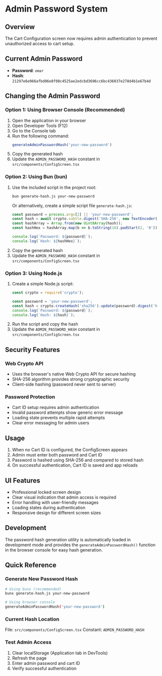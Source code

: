 # Admin Password System

## Overview
The Cart Configuration screen now requires admin authentication to prevent unauthorized access to cart setup.

## Current Admin Password
- **Password**: `omar`
- **Hash**: `21297e6e966afbd06e8f08c4525ae2edcbd3696cc6bc436037e278d4b1e67b4d`

## Changing the Admin Password

### Option 1: Using Browser Console (Recommended)
1. Open the application in your browser
2. Open Developer Tools (F12)
3. Go to the Console tab
4. Run the following command:
   ```javascript
   generateAdminPasswordHash('your-new-password')
   ```
5. Copy the generated hash
6. Update the `ADMIN_PASSWORD_HASH` constant in `src/components/ConfigScreen.tsx`

### Option 2: Using Bun (bun)
1. Use the included script in the project root:
   ```bash
   bun generate-hash.js your-new-password
   ```
   Or alternatively, create a simple script file `generate-hash.js`:
   ```javascript
   const password = process.argv[2] || 'your-new-password';
   const hash = await crypto.subtle.digest('SHA-256', new TextEncoder().encode(password));
   const hashArray = Array.from(new Uint8Array(hash));
   const hashHex = hashArray.map(b => b.toString(16).padStart(2, '0')).join('');
   
   console.log(`Password: ${password}`);
   console.log(`Hash: ${hashHex}`);
   ```
2. Copy the generated hash
3. Update the `ADMIN_PASSWORD_HASH` constant in `src/components/ConfigScreen.tsx`

### Option 3: Using Node.js
1. Create a simple Node.js script:
   ```javascript
   const crypto = require('crypto');
   
   const password = 'your-new-password';
   const hash = crypto.createHash('sha256').update(password).digest('hex');
   console.log(`Password: ${password}`);
   console.log(`Hash: ${hash}`);
   ```
2. Run the script and copy the hash
3. Update the `ADMIN_PASSWORD_HASH` constant in `src/components/ConfigScreen.tsx`

## Security Features

### Web Crypto API
- Uses the browser's native Web Crypto API for secure hashing
- SHA-256 algorithm provides strong cryptographic security
- Client-side hashing (password never sent to server)

### Password Protection
- Cart ID setup requires admin authentication
- Invalid password attempts show generic error message
- Loading state prevents multiple rapid attempts
- Clear error messaging for admin users

## Usage
1. When no Cart ID is configured, the ConfigScreen appears
2. Admin must enter both password and Cart ID
3. Password is hashed using SHA-256 and compared to stored hash
4. On successful authentication, Cart ID is saved and app reloads

## UI Features
- Professional locked screen design
- Clear visual indication that admin access is required
- Error handling with user-friendly messages
- Loading states during authentication
- Responsive design for different screen sizes

## Development
The password hash generation utility is automatically loaded in development mode and provides the `generateAdminPasswordHash()` function in the browser console for easy hash generation.

## Quick Reference

### Generate New Password Hash
```bash
# Using bunx (recommended)
bunx generate-hash.js your-new-password

# Using browser console
generateAdminPasswordHash('your-new-password')
```

### Current Hash Location
File: `src/components/ConfigScreen.tsx`
Constant: `ADMIN_PASSWORD_HASH`

### Test Admin Access
1. Clear localStorage (Application tab in DevTools)
2. Refresh the page
3. Enter admin password and cart ID
4. Verify successful authentication
